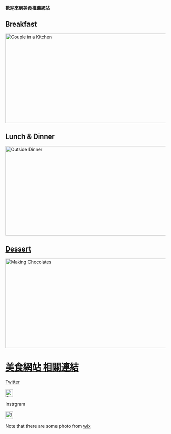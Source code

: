 <h4> 歡迎來到美食推薦網站 </h4>
 <!-- 001 -->
 <!-- 001 -->
 <!-- 001 -->
<h2>    Breakfast   </h2>
  <a href="https://gary7lu.github.io/Breakfast/">
    <img id="comp-ja6kq5fb3imgimage" style="object-position: 50% 50%; width: 560px; height: 280px; object-fit: cover;" alt="Couple in a Kitchen" data-type="image"  tilte="了解更多" src="https://static.wixstatic.com/media/01644db689fb4d349635ef847be71017.jpg/v1/fill/w_280,h_280,al_c,q_80,usm_0.66_1.00_0.01/Couple%20in%20a%20Kitchen.webp"></a>

 <!-- 002 -->
 <!-- 002 -->
<h2>   Lunch & Dinner   </h2>
 <a href="https://gary7lu.github.io/Lunch/">
  <img id="comp-ja6kq5fb1imgimage" alt="Outside Dinner" data-type="image" src="https://static.wixstatic.com/media/3053efb8cad14b2188b48df41aa303cf.jpg/v1/fill/w_280,h_280,al_c,q_80,usm_0.66_1.00_0.01/Outside%20Dinner.webp" style="width: 560px; height: 280px; object-fit: cover;">

 <!-- 003 -->
 <!-- 003 -->
<h2>      Dessert   </h2>
 <a href="https://gary7lu.github.io/Dessert/"> 
  <img id="comp-ja6kq5fbimgimage" alt="Making Chocolates" data-type="image" src="https://static.wixstatic.com/media/a97347d205194af6b032e1efa1ade4b6.jpg/v1/fill/w_280,h_280,al_c,q_80,usm_0.66_1.00_0.01/Making%20Chocolates.webp" style="width: 560px; height: 280px; object-fit: cover;">


 <!-- 01 -->
 <!-- 01 -->
<h1>    美食網站 相關連結  </h1>
<!--00-->
<p>   Twitter   </p>
<a href="https://twitter.com/twitterfood"> <img id="comp-imw36oii1imageimageimage" alt="Twitter Social Icon" data-type="image" src="https://static.wixstatic.com/media/9c4b521dd2404cd5a05ed6115f3a0dc8.png/v1/fill/w_24,h_24,al_c,q_80,usm_0.66_1.00_0.01/9c4b521dd2404cd5a05ed6115f3a0dc8.webp"     style="width: 24px; height: 24px; object-fit: cover;"></a>

<!--00-->
<p>   Instrgram   </p>

<a href ="https://www.instagram.com/love_food/"> <img id="comp-imw36oii0imageimageimage" alt="Instagram Social Icon" data-type="image" src="https://static.wixstatic.com/media/8d6893330740455c96d218258a458aa4.png/v1/fill/w_24,h_24,al_c,q_80,usm_0.66_1.00_0.01/8d6893330740455c96d218258a458aa4.webp" style="width: 24px; height: 24px; object-fit: cover;"></a>




<p>Note that there are some photo from <a href="https://www.wix.com/">wix</a></p>

